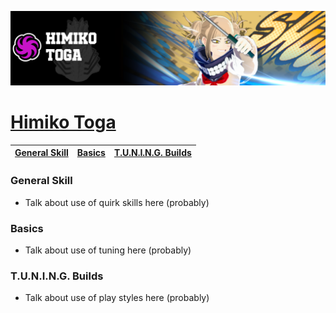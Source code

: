 <p align="center">
    <img src="https://raw.githubusercontent.com/HydrosPlays/ultrarumbleguide/refs/heads/main/images/1800.png" /><br/>
</p>

# [Himiko Toga](https://ultrarumble.com/character/18)

| [General Skill](#general-skill) | [Basics](#basics) | [T.U.N.I.N.G. Builds](#tuning-builds) |
|---------------------------------|------------------|--------------------------------------|

### General Skill
- Talk about use of quirk skills here (probably)
  
### Basics 
- Talk about use of tuning here (probably)

### T.U.N.I.N.G. Builds
- Talk about use of play styles here (probably)